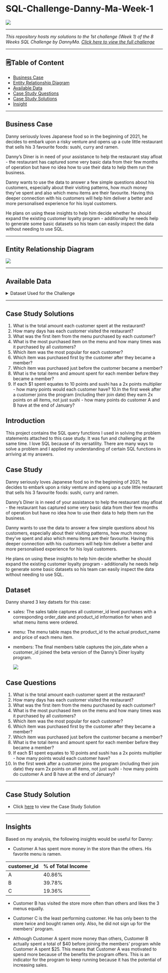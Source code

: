 # SQL-Challenge-Danny-Ma-Week-1

![](Images/Danny_Ma.png)

--------------------------------------------------------------------------------------------------------------------------------------------------------------------------------

*This repository hosts my solutions to the 1st challenge (Week 1) of the 8 Weeks SQL Challenge by DannyMa. [Click here to view the full challenge](https://8weeksqlchallenge.com/case-study-1/)*

----------------------------------------------------------------------------------------------------------------------------------------------------------------------------------

## 🗒️Table of Content
* [Business Case](https://github.com/Edidiong-Udoh/SQL-Challenge-Danny-Ma-Week-1/tree/main)
* [Entity Relationship Diagram](https://github.com/Edidiong-Udoh/SQL-Challenge-Danny-Ma-Week-1/tree/main)
* [Available Data](https://github.com/Edidiong-Udoh/SQL-Challenge-Danny-Ma-Week-1/tree/main)
* [Case Study Questions](https://github.com/Edidiong-Udoh/SQL-Challenge-Danny-Ma-Week-1/tree/main)
* [Case Study Solutions](Case_Study_Solutions.md)
* [Insight](https://github.com/Edidiong-Udoh/SQL-Challenge-Danny-Ma-Week-1/tree/main)

------------------------------------------------------------------------------------------------------------------------------------------------------------

## Business Case
Danny seriously loves Japanese food so in the beginning of 2021, he decides to embark upon a risky venture and opens up a cute little restaurant that sells his 3 favourite foods: sushi, curry and ramen.

Danny’s Diner is in need of your assistance to help the restaurant stay afloat - the restaurant has captured some very basic data from their few months of operation but have no idea how to use their data to help them run the business.

Danny wants to use the data to answer a few simple questions about his customers, especially about their visiting patterns, how much money they’ve spent and also which menu items are their favourite. Having this deeper connection with his customers will help him deliver a better and more personalised experience for his loyal customers.

He plans on using these insights to help him decide whether he should expand the existing customer loyalty program - additionally he needs help to generate some basic datasets so his team can easily inspect the data without needing to use SQL.

--------------------------------------------------------------------------------------------------------------------------------------------------------------------

## Entity Relationship Diagram

![](dataset_schema.jpeg)

-------------------------------------------------------------------------------------------------------------------------------------------------------------------------

## Available Data

<details> 
<summary>Dataset Used for the Challenge</summary>
<br>

Table 1: sales

| customer_id | order_date | product_id |
|-------------|------------|------------|
| A           | 2021-01-01 | 1          |
| A           | 2021-01-01 | 2          |
| A           | 2021-01-07 | 2          |
| A           | 2021-01-10 | 3          |
| A           | 2021-01-11 | 3          |
| A           | 2021-01-11 | 3          |
| B           | 2021-01-01 | 2          |
| B           | 2021-01-02 | 2          |
| B           | 2021-01-04 | 1          |
| B           | 2021-01-11 | 1          |
| B           | 2021-01-16 | 3          |
| B           | 2021-02-01 | 3          |
| C           | 2021-01-01 | 3          |
| C           | 2021-01-01 | 3          |
| C           | 2021-01-07 | 3          |


Table 2: menu

| product_id | product_name | price |
|------------|--------------|-------|
| 1          | sushi        | 10    |
| 2          | curry        | 15    |
| 3          | ramen        | 12    |


Table 3: members

| product_id | product_name | price |
|------------|--------------|-------|
| 1          | sushi        | 10    |
| 2          | curry        | 15    |
| 3          | ramen        | 12    |

</details>


-----------------------------------------------------------------------------------------------------------------------------------------

## Case Study Solutions
1. What is the total amount each customer spent at the restaurant?
2. How many days has each customer visited the restaurant?
3. What was the first item from the menu purchased by each customer?
4. What is the most purchased item on the menu and how many times was it purchased by all customers?
5. Which item was the most popular for each customer?
6. Which item was purchased first by the customer after they became a member?
7. Which item was purchased just before the customer became a member?
8. What is the total items and amount spent for each member before they became a member?
9. If each $1 spent equates to 10 points and sushi has a 2x points multiplier - how many points would each customer have?
10.In the first week after a customer joins the program (including their join date) they earn 2x points on all items, not just sushi - how many points do customer A and B have at the end of January?

## Introduction
This project contains the SQL query functions I used in solving the problem statements attached to this case study. It was fun and challenging at the same time. I love SQL because of its versatility. There are many ways to solve a problem and I applied my understanding of certain SQL functions in arriving at my answers.

## Case Study
Danny seriously loves Japanese food so in the beginning of 2021, he decides to embark upon a risky venture and opens up a cute little restaurant that sells his 3 favourite foods: sushi, curry and ramen.

Danny’s Diner is in need of your assistance to help the restaurant stay afloat - the restaurant has captured some very basic data from their few months of operation but have no idea how to use their data to help them run the business.

Danny wants to use the data to answer a few simple questions about his customers, especially about their visiting patterns, how much money they’ve spent and also which menu items are their favourite. Having this deeper connection with his customers will help him deliver a better and more personalised experience for his loyal customers.

He plans on using these insights to help him decide whether he should expand the existing customer loyalty program - additionally he needs help to generate some basic datasets so his team can easily inspect the data without needing to use SQL.

## Dataset
Danny shared 3 key datsets for this case:
* sales: The sales table captures all customer_id level purchases with a corresponding order_date and product_id information for when and what menu items were ordered.
* menu: The menu table maps the product_id to the actual product_name and price of each menu item.
* members: The final members table captures the join_date when a customer_id joined the beta version of the Danny’s Diner loyalty program. 

     ![](dataset_schema.jpeg)

## Case Questions
1. What is the total amount each customer spent at the restaurant?
2. How many days has each customer visited the restaurant?
3. What was the first item from the menu purchased by each customer?
4. What is the most purchased item on the menu and how many times was it purchased by all customers?
5. Which item was the most popular for each customer?
6. Which item was purchased first by the customer after they became a member?
7. Which item was purchased just before the customer became a member?
8. What is the total items and amount spent for each member before they became a member?
9. If each $1 spent equates to 10 points and sushi has a 2x points multiplier - how many points would each customer have?
10. In the first week after a customer joins the program (including their join date) they earn 2x points on all items, not just sushi - how many points do customer A and B have at the end of January?
------------------------------------------------------------------------------------------------------------------------------------------------------------------------------
## Case Study Solution
* Click [here](Case_Study_Solutions.md) to view the Case Study Solution
-----------------------------------------------------------------------------------------------------------------------------------------------------------------
## Insights
Based on my analysis, the following insights would be useful for Danny:
* Customer A has spent more money in the store than the others. His favorite menu is ramen.
  
| customer_id | % of Total Income     |
|-------------|--------|
| A           | 40.86% |
| B           | 39.78% |
| C           | 19.36% |

* Customer B has visited the store more often than others and likes the 3 menus equally.

* Customer C is the least performing customer. He has only been to the store twice and bought ramen only. Also, he did not sign up for the members' program.

* Although Customer A spent more money than others, Customer B actually spent a total of $40 before joining the members' program while Customer A spent $25. This means that Customer A was motivated to spend more because of the benefits the program offers. This is an indicator for the program to keep running because it has the potential of increasing sales. 

